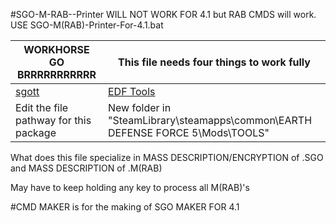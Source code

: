 #SGO-M-RAB--Printer WILL NOT WORK FOR 4.1 but RAB CMDS will work. USE SGO-M(RAB)-Printer-For-4.1.bat

| WORKHORSE GO BRRRRRRRRRRR | This file needs four things to work fully |
| ------ | ------ |
| [sgott](https://github.com/zeddidragon/sgott) | [EDF Tools](https://gitlab.com/kittopiacreator/edf-tools/-/tree/master/Release) |
| Edit the file pathway for this package | New folder in "SteamLibrary\steamapps\common\EARTH DEFENSE FORCE 5\Mods\TOOLS" |

What does this file specialize in MASS DESCRIPTION/ENCRYPTION of .SGO and MASS DESCRIPTION of .M(RAB)

May have to keep holding any key to process all M(RAB)'s

#CMD MAKER is for the making of SGO MAKER FOR 4.1
